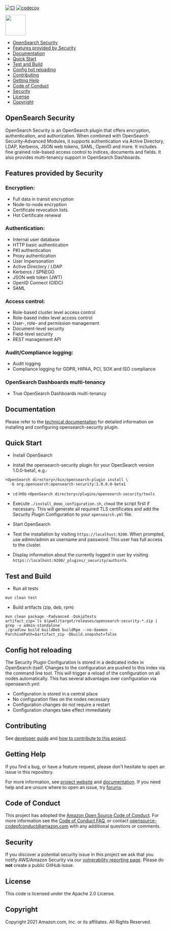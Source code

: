 [![CI](https://github.com/opensearch-project/security/workflows/CI/badge.svg?branch=main)](https://github.com/opensearch-project/security/actions)
[![codecov](https://codecov.io/gh/opensearch-project/security/branch/main/graph/badge.svg)](https://codecov.io/gh/opensearch-project/security)

<img src="https://opensearch.org/assets/img/opensearch-logo-themed.svg" height="64px">

- [OpenSearch Security](#opensearch-security)
- [Features provided by Security](#features-provided-by-security)
- [Documentation](#documentation)
- [Quick Start](#quick-start)
- [Test and Build](#test-and-build)
- [Config hot reloading](#config-hot-reloading)
- [Contributing](#contributing)
- [Getting Help](#getting-help)
- [Code of Conduct](#code-of-conduct)
- [Security](#security)
- [License](#license)
- [Copyright](#copyright)

## OpenSearch Security

OpenSearch Security is an OpenSearch plugin that offers encryption, authentication, and authorization. When combined with OpenSearch Security-Advanced Modules, it supports authentication via Active Directory, LDAP, Kerberos, JSON web tokens, SAML, OpenID and more. It includes fine grained role-based access control to indices, documents and fields. It also provides multi-tenancy support in OpenSearch Dashboards.

## Features provided by Security

### Encryption:

* Full data in transit encryption
* Node-to-node encryption
* Certificate revocation lists
* Hot Certificate renewal 

### Authentication: 
* Internal user database
* HTTP basic authentication
* PKI authentication
* Proxy authentication
* User Impersonation
* Active Directory / LDAP
* Kerberos / SPNEGO
* JSON web token (JWT)
* OpenID Connect (OIDC)
* SAML

### Access control:
* Role-based cluster level access control
* Role-based index level access control
* User-, role- and permission management
* Document-level security
* Field-level security
* REST management API

### Audit/Compliance logging:
* Audit logging 
* Compliance logging for GDPR, HIPAA, PCI, SOX and ISO compliance

### OpenSearch Dashboards multi-tenancy
* True OpenSearch Dashboards multi-tenancy

## Documentation

Please refer to the [technical documentation](https://docs-beta.opensearch.org/docs/security/configuration/) for detailed information on installing and configuring opensearch-security plugin.

## Quick Start

* Install OpenSearch

* Install the opensearch-security plugin for your OpenSearch version 1.0.0-beta1, e.g.:

```
<OpenSearch directory>/bin/opensearch-plugin install \
  -b org.opensearch:opensearch-security:1.0.0.0-beta1
```

* ``cd`` into ``<OpenSearch directory>/plugins/opensearch-security/tools``

* Execute ``./install_demo_configuration.sh``, ``chmod`` the script first if necessary. This will generate all required TLS certificates and add the Security Plugin Configuration to your ``opensearch.yml`` file. 

* Start OpenSearch

* Test the installation by visiting ``https://localhost:9200``. When prompted, use admin/admin as username and password. This user has full access to the cluster.

* Display information about the currently logged in user by visiting ``https://localhost:9200/_plugins/_security/authinfo``.

## Test and Build

* Run all tests

```
mvn clean test
```

* Build artifacts (zip, deb, rpm)

```
mvn clean package -Padvanced -DskipTests
artifact_zip=`ls $(pwd)/target/releases/opensearch-security-*.zip | grep -v admin-standalone`
./gradlew build buildDeb buildRpm --no-daemon -ParchivePath=$artifact_zip -Dbuild.snapshot=false
```

## Config hot reloading

The Security Plugin Configuration is stored in a dedicated index in OpenSearch itself. Changes to the configuration are pushed to this index via the command line tool. This will trigger a reload of the configuration on all nodes automatically. This has several advantages over configuration via opensearch.yml:

* Configuration is stored in a central place
* No configuration files on the nodes necessary
* Configuration changes do not require a restart
* Configuration changes take effect immediately

## Contributing

See [developer guide](DEVELOPER_GUIDE.md) and [how to contribute to this project](CONTRIBUTING.md).

## Getting Help

If you find a bug, or have a feature request, please don't hesitate to open an issue in this repository.

For more information, see [project website](https://opensearch.org/) and [documentation](https://docs-beta.opensearch.org/). If you need help and are unsure where to open an issue, try [forums](https://discuss.opendistrocommunity.dev/).

## Code of Conduct

This project has adopted the [Amazon Open Source Code of Conduct](CODE_OF_CONDUCT.md). For more information see the [Code of Conduct FAQ](https://aws.github.io/code-of-conduct-faq), or contact [opensource-codeofconduct@amazon.com](mailto:opensource-codeofconduct@amazon.com) with any additional questions or comments.

## Security

If you discover a potential security issue in this project we ask that you notify AWS/Amazon Security via our [vulnerability reporting page](http://aws.amazon.com/security/vulnerability-reporting/). Please do **not** create a public GitHub issue.

## License

This code is licensed under the Apache 2.0 License. 

## Copyright

Copyright 2021 Amazon.com, Inc. or its affiliates. All Rights Reserved.

